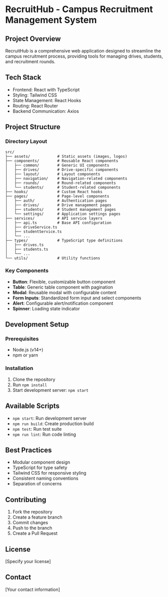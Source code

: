 # RecruitHub - Campus Recruitment Management System

## Project Overview
RecruitHub is a comprehensive web application designed to streamline the campus recruitment process, providing tools for managing drives, students, and recruitment rounds.

## Tech Stack
- Frontend: React with TypeScript
- Styling: Tailwind CSS
- State Management: React Hooks
- Routing: React Router
- Backend Communication: Axios

## Project Structure

### Directory Layout
```
src/
├── assets/            # Static assets (images, logos)
├── components/        # Reusable React components
│   ├── common/        # Generic UI components
│   ├── drives/        # Drive-specific components
│   ├── layout/        # Layout components
│   ├── navigation/    # Navigation-related components
│   ├── rounds/        # Round-related components
│   └── students/      # Student-related components
├── hooks/             # Custom React hooks
├── pages/             # Page-level components
│   ├── auth/          # Authentication pages
│   ├── drives/        # Drive management pages
│   ├── students/      # Student management pages
│   └── settings/      # Application settings pages
├── services/          # API service layers
│   ├── api.ts         # Base API configuration
│   ├── driveService.ts
│   ├── studentService.ts
│   └── ...
├── types/             # TypeScript type definitions
│   ├── drives.ts
│   ├── students.ts
│   └── ...
└── utils/             # Utility functions
```

### Key Components
- **Button**: Flexible, customizable button component
- **Table**: Generic table component with pagination
- **Modal**: Reusable modal with configurable content
- **Form Inputs**: Standardized form input and select components
- **Alert**: Configurable alert/notification component
- **Spinner**: Loading state indicator

## Development Setup

### Prerequisites
- Node.js (v14+)
- npm or yarn

### Installation
1. Clone the repository
2. Run `npm install`
3. Start development server: `npm start`

## Available Scripts
- `npm start`: Run development server
- `npm run build`: Create production build
- `npm test`: Run test suite
- `npm run lint`: Run code linting

## Best Practices
- Modular component design
- TypeScript for type safety
- Tailwind CSS for responsive styling
- Consistent naming conventions
- Separation of concerns

## Contributing
1. Fork the repository
2. Create a feature branch
3. Commit changes
4. Push to the branch
5. Create a Pull Request

## License
[Specify your license]

## Contact
[Your contact information]
